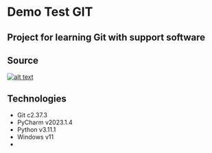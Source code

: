# Demo Test GIT
## Project for learning Git with support software

## Source 
[![alt text](https://con.jaktestowac.pl/wp-content/uploads/brand/jaktestowac_small.png)](https://jaktestowac/git-dla-testerow)

## Technologies
- Git c2.37.3
- PyCharm v2023.1.4
- Python v3.11.1
- Windows v11
- 
